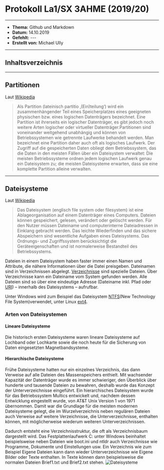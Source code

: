 # Protokoll La1/SX 3AHME (2019/20)
--------------
 * **Thema:** Github und Markdown
  * **Datum:** 14.10.2019
  * **Gefehlt:** ---
  * **Erstellt von:** Michael Ully 
  --------------------------------------------------
  ## Inhaltsverzeichnis
  -------------------------------------------------------
  ## Partitionen <br>
  
  Laut 
  [Wikipedia](https://de.wikipedia.org/wiki/Partition_(Datenträger))
  > Als Partition (lateinisch partitio ‚(Ein)teilung‘) wird ein zusammenhängender Teil eines Speicherplatzes eines geeigneten physischen bzw. eines logischen Datenträgers bezeichnet. Eine Partition ist ihrerseits ein logischer Datenträger, es gibt jedoch noch weitere Arten logischer oder virtueller Datenträger.Partitionen sind voneinander weitgehend unabhängig und können von Betriebssystemen wie getrennte Laufwerke behandelt werden. Man bezeichnet eine Partition daher auch oft als logisches Laufwerk. Der Zugriff auf die gespeicherten Daten obliegt dem Betriebssystem, das die Daten in den meisten Fällen über ein Dateisystem verwaltet: Die meisten Betriebssysteme ordnen jedem logischen Laufwerk genau ein Dateisystem zu; die meisten Dateisysteme erwarten, dass sie eine komplette Partition alleine verwalten.
  ---------------------------
  Dateisysteme
  --------------------------
Laut 
[Wikipedia](https://de.wikipedia.org/wiki/Dateisystem)
> Das Dateisystem (englisch file system oder filesystem) ist eine Ablageorganisation auf einem Datenträger eines Computers. Dateien können gespeichert, gelesen, verändert oder gelöscht werden. Für den Nutzer müssen Dateiname und computerinterne Dateiadressen in Einklang gebracht werden. Das leichte Wiederfinden und das sichere Abspeichern sind wesentliche Aufgaben eines Dateisystems. Das Ordnungs- und Zugriffssystem berücksichtigt die Geräteeigenschaften und ist normalerweise Bestandteil des Betriebssystems.

Dateien in einem Dateisystem haben faster immer einen Namen und Attribute, die nähere Informationen über die Datei preisgeben. Dateinamen sind in Verzeichnissen abgelegt. [Verzeichnisse](https://de.wikipedia.org/wiki/Verzeichnisstruktur) sind spezielle Dateien. Über Verzeichnisse kann ein Dateiname vom System gefunden werden. Alle Dateien sind so über eine eindeutige Adresse (Dateiname inkl. Pfad oder [URI](https://de.wikipedia.org/wiki/Uniform_Resource_Identifier)) – innerhalb des Dateisystems – aufrufbar. 

Unter Windows wird zum Beispiel das Dateisystem [NTFS](https://de.wikipedia.org/wiki/NTFS)(New Technology File System)verwendet, unter Linux [ext4](https://de.wikipedia.org/wiki/Ext4).

### Arten von Dateisystemen 
#### Lineare Dateisysteme
Die historisch ersten Dateisysteme waren lineare Dateisysteme auf Lochband oder Lochkarte sowie die noch heute für die Sicherung von Daten eingesetzten Magnetbandsysteme.
#### Hierarchische Dateisysteme
Frühe Dateisysteme hatten nur ein einzelnes Verzeichnis, das dann Verweise auf alle Dateien des Massenspeichers enthielt. Mit wachsender Kapazität der Datenträger wurde es immer schwieriger, den Überblick über hunderte und tausende Dateien zu bewahren, deshalb wurde das Konzept der Unterverzeichnisse eingeführt. Ein hierarchisches Dateisystem wurde für das Betriebssystem Multics entwickelt und, nachdem dessen Entwicklung eingestellt wurde, von AT&T Unix Version 1 von 1971 übernommen. Damit war die Grundlage für die meisten modernen Dateisysteme gelegt, die im Wurzelverzeichnis neben regulären Dateien auch Verweise auf weitere Verzeichnisse, die Unterverzeichnisse, enthalten können, mit möglicherweise wiederum weiteren Unterverzeichnissen.

Dadurch entsteht eine Verzeichnisstruktur, die oft als Verzeichnisbaum dargestellt wird. Das Festplattenlaufwerk C: unter Windows beinhaltet beispielsweise neben Dateien wie boot.ini und ntldr auch Verzeichnisse wie Programme, Dokumente und Einstellungen usw. Ein Verzeichnis wie zum Beispiel Eigene Dateien kann dann wieder Unterverzeichnisse wie Eigene Bilder oder Texte enthalten. In Texte können dann beispielsweise die normalen Dateien Brief1.txt und Brief2.txt stehen.
 ![Dateisysteme](https://upload.wikimedia.org/wikipedia/de/thumb/1/1f/Filesystem.svg/800px-Filesystem.svg.png)
